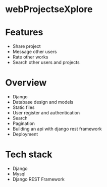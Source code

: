 # webProjectseXplore

# Features
* Share project
* Message other users
* Rate other works
* Search other users and projects


# Overview
* Django
* Database design and models
* Static files
* User register and authentication
* Search
* Pagination
* Building an api with django rest framework
* Deployment


# Tech stack
* Django
* Mysql
* Django REST Framework
